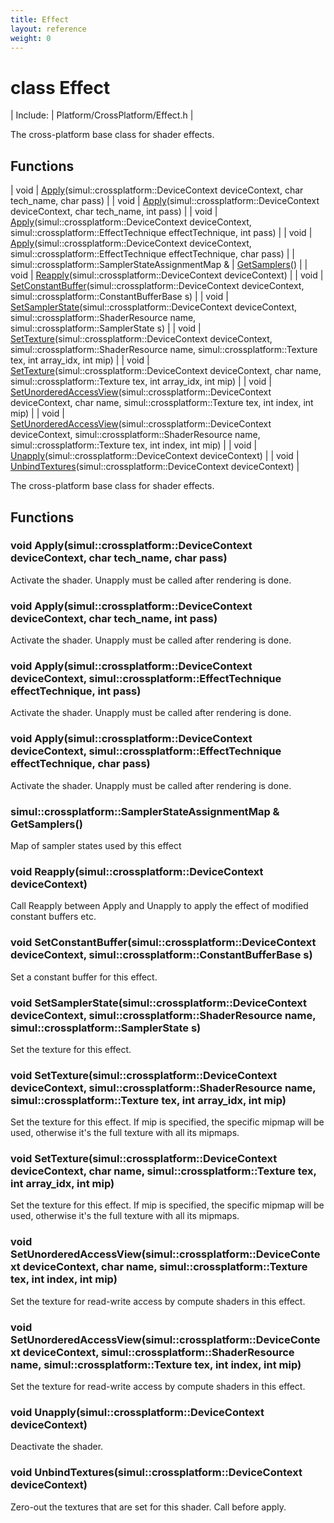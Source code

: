 ```yaml
---
title: Effect
layout: reference
weight: 0
---
```

class Effect
===

| Include: | Platform/CrossPlatform/Effect.h |

The cross-platform base class for shader effects.
  


Functions
---

| void | [Apply](#Apply)(simul::crossplatform::DeviceContext deviceContext, char tech_name, char pass) |
| void | [Apply](#Apply)(simul::crossplatform::DeviceContext deviceContext, char tech_name, int pass) |
| void | [Apply](#Apply)(simul::crossplatform::DeviceContext deviceContext, simul::crossplatform::EffectTechnique effectTechnique, int pass) |
| void | [Apply](#Apply)(simul::crossplatform::DeviceContext deviceContext, simul::crossplatform::EffectTechnique effectTechnique, char pass) |
| simul::crossplatform::SamplerStateAssignmentMap  & | [GetSamplers](#GetSamplers)() |
| void | [Reapply](#Reapply)(simul::crossplatform::DeviceContext deviceContext) |
| void | [SetConstantBuffer](#SetConstantBuffer)(simul::crossplatform::DeviceContext deviceContext, simul::crossplatform::ConstantBufferBase s) |
| void | [SetSamplerState](#SetSamplerState)(simul::crossplatform::DeviceContext deviceContext, simul::crossplatform::ShaderResource name, simul::crossplatform::SamplerState s) |
| void | [SetTexture](#SetTexture)(simul::crossplatform::DeviceContext deviceContext, simul::crossplatform::ShaderResource name, simul::crossplatform::Texture tex, int array_idx, int mip) |
| void | [SetTexture](#SetTexture)(simul::crossplatform::DeviceContext deviceContext, char name, simul::crossplatform::Texture tex, int array_idx, int mip) |
| void | [SetUnorderedAccessView](#SetUnorderedAccessView)(simul::crossplatform::DeviceContext deviceContext, char name, simul::crossplatform::Texture tex, int index, int mip) |
| void | [SetUnorderedAccessView](#SetUnorderedAccessView)(simul::crossplatform::DeviceContext deviceContext, simul::crossplatform::ShaderResource name, simul::crossplatform::Texture tex, int index, int mip) |
| void | [Unapply](#Unapply)(simul::crossplatform::DeviceContext deviceContext) |
| void | [UnbindTextures](#UnbindTextures)(simul::crossplatform::DeviceContext deviceContext) |

The cross-platform base class for shader effects.
  


Functions
---

### <a name="Apply"/>void Apply(simul::crossplatform::DeviceContext deviceContext, char tech_name, char pass)
Activate the shader. Unapply must be called after rendering is done.

### <a name="Apply"/>void Apply(simul::crossplatform::DeviceContext deviceContext, char tech_name, int pass)
Activate the shader. Unapply must be called after rendering is done.

### <a name="Apply"/>void Apply(simul::crossplatform::DeviceContext deviceContext, simul::crossplatform::EffectTechnique effectTechnique, int pass)
Activate the shader. Unapply must be called after rendering is done.

### <a name="Apply"/>void Apply(simul::crossplatform::DeviceContext deviceContext, simul::crossplatform::EffectTechnique effectTechnique, char pass)
Activate the shader. Unapply must be called after rendering is done.

### <a name="GetSamplers"/>simul::crossplatform::SamplerStateAssignmentMap  & GetSamplers()
Map of sampler states used by this effect

### <a name="Reapply"/>void Reapply(simul::crossplatform::DeviceContext deviceContext)
Call Reapply between Apply and Unapply to apply the effect of modified constant buffers etc.

### <a name="SetConstantBuffer"/>void SetConstantBuffer(simul::crossplatform::DeviceContext deviceContext, simul::crossplatform::ConstantBufferBase s)
Set a constant buffer for this effect.

### <a name="SetSamplerState"/>void SetSamplerState(simul::crossplatform::DeviceContext deviceContext, simul::crossplatform::ShaderResource name, simul::crossplatform::SamplerState s)
Set the texture for this effect.

### <a name="SetTexture"/>void SetTexture(simul::crossplatform::DeviceContext deviceContext, simul::crossplatform::ShaderResource name, simul::crossplatform::Texture tex, int array_idx, int mip)
Set the texture for this effect. If mip is specified, the specific mipmap will be used, otherwise it's the full texture with all its mipmaps.

### <a name="SetTexture"/>void SetTexture(simul::crossplatform::DeviceContext deviceContext, char name, simul::crossplatform::Texture tex, int array_idx, int mip)
Set the texture for this effect. If mip is specified, the specific mipmap will be used, otherwise it's the full texture with all its mipmaps.

### <a name="SetUnorderedAccessView"/>void SetUnorderedAccessView(simul::crossplatform::DeviceContext deviceContext, char name, simul::crossplatform::Texture tex, int index, int mip)
Set the texture for read-write access by compute shaders in this effect.

### <a name="SetUnorderedAccessView"/>void SetUnorderedAccessView(simul::crossplatform::DeviceContext deviceContext, simul::crossplatform::ShaderResource name, simul::crossplatform::Texture tex, int index, int mip)
Set the texture for read-write access by compute shaders in this effect.

### <a name="Unapply"/>void Unapply(simul::crossplatform::DeviceContext deviceContext)
Deactivate the shader.

### <a name="UnbindTextures"/>void UnbindTextures(simul::crossplatform::DeviceContext deviceContext)
Zero-out the textures that are set for this shader. Call before apply.
